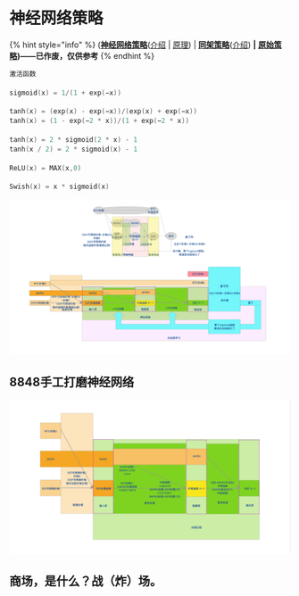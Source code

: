 # 神经网络策略

{% hint style="info" %}
([**神经网络策略**](https://share.weiyun.com/T6NAzM5i)([介绍](https://www.bfm-unity.com/management-cockpit-operation/shen-jing-wang-luo-ce-lve) | [原理](https://www.bilibili.com/read/cv7001287)) | [**同架策略**](https://share.weiyun.com/xUw40P4l)([介绍](https://guhhhhaa.gitbook.io/joinquant/jin-rong-li-lun-zong-jie/zi-chan-pei-zhi/tong-gen-ce-lve-yu-tong-jia-ce-lve)) **|** [**原始策略**](https://share.weiyun.com/a0QaKX11)**)——已作废，仅供参考**
{% endhint %}

```c
激活函数

sigmoid(x) = 1/(1 + exp(−x))

tanh(x) = (exp(x) - exp(−x))/(exp(x) + exp(−x))
tanh(x) = (1 - exp(−2 * x))/(1 + exp(−2 * x))

tanh(x) = 2 * sigmoid(2 * x) - 1
tanh(x / 2) = 2 * sigmoid(x) - 1 

ReLU(x) = MAX(x,0)

Swish(x) = x * sigmoid(x)
```

![神经网络建模](<../.gitbook/assets/shen-jing-wang-luo- (1).png>)

## 8848手工打磨神经网络

![8848手工打磨高纯度钛合金神经网络](<../.gitbook/assets/ping-mu-kuai-zhao-20210214-shang-wu-9.48.42 (1).png>)

## 商场，是什么？战（炸）场。
